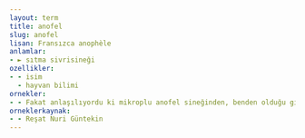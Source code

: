 ```yaml
---
layout: term
title: anofel
slug: anofel
lisan: Fransızca anophèle
anlamlar:
- ► sıtma sivrisineği
ozellikler:
- - isim
  - hayvan bilimi
ornekler:
- - Fakat anlaşılıyordu ki mikroplu anofel sineğinden, benden olduğu gibi kaçamamıştı.
orneklerkaynak:
- - Reşat Nuri Güntekin
---
```


